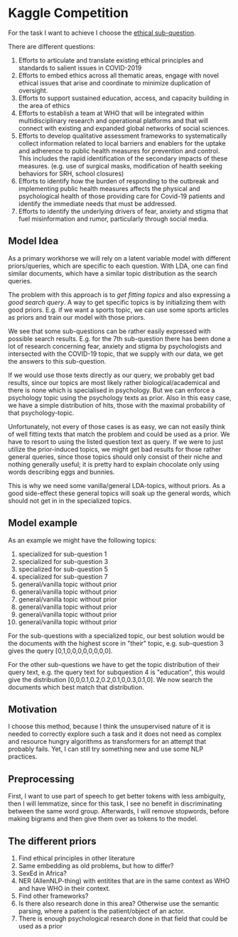 # Kaggle Competition
For the task I want to achieve I choose the [ethical sub-question](https://www.kaggle.com/allen-institute-for-ai/CORD-19-research-challenge/tasks?taskId=563).

There are different questions:
   1. Efforts to articulate and translate existing ethical principles and standards to salient issues in COVID-2019
   2. Efforts to embed ethics across all thematic areas, engage with novel ethical issues that arise and coordinate to minimize duplication of oversight.
   3. Efforts to support sustained education, access, and capacity building in the area of ethics
   4. Efforts to establish a team at WHO that will be integrated within multidisciplinary research and operational platforms and that will connect with existing and expanded global networks of social sciences.
   5. Efforts to develop qualitative assessment frameworks to systematically collect information related to local barriers and enablers for the uptake and adherence to public health measures for prevention and control. This includes the rapid identification of the secondary impacts of these measures. (e.g. use of surgical masks, modification of health seeking behaviors for SRH, school closures)
   6. Efforts to identify how the burden of responding to the outbreak and implementing public health measures affects the physical and psychological health of those providing care for Covid-19 patients and identify the immediate needs that must be addressed.
   7. Efforts to identify the underlying drivers of fear, anxiety and stigma that fuel misinformation and rumor, particularly through social media.

## Model Idea
As a primary workhorse we will rely on a latent variable model with different priors/queries, which are specific to each question.
With LDA, one can find similar documents, which have a similar topic distribution as the search queries.

The problem with this approach is to *get fitting topics* and also expressing a *good search query*.
A way to get specific topics is by initializing them with good priors. E.g. if we want a sports topic, we can use some sports articles as priors and train our model with those priors.

We see that some sub-questions can be rather easily expressed with possible search results. E.g. for the 7th sub-question there has been done a lot of research concerning fear, anxiety and stigma by psychologists and intersected with the COVID-19 topic, that we supply with our data, we get the answers to this sub-question.

If we would use those texts directly as our query, we probably get bad results, since our topics are most likely rather biological/academical and there is none which is specialised in psychology. But we can enforce a psychology topic using the psychology texts as prior.
Also in this easy case, we have a simple distribution of hits, those with the maximal probability of that psychology-topic.

Unfortunately, not every of those cases is as easy, we can not easily think of well fitting texts that match the problem and could be used as a prior. We have to resort to using the listed question text as query. If we were to just utilize the prior-induced topics, we might get bad results for those rather general queries, since those topics should only consist of their niche and nothing generally useful; it is pretty hard to explain chocolate only using words describing eggs and bunnies.

This is why we need some vanilla/general LDA-topics, without priors. As a good side-effect these general topics will soak up the general words, which should not get in in the specialized topics.

## Model example
As an example we might have the following topics:
   1. specialized for sub-question 1
   2. specialized for sub-question 3
   3. specialized for sub-question 5
   4. specialized for sub-question 7
   5. general/vanilla topic without prior
   6. general/vanilla topic without prior
   7. general/vanilla topic without prior
   8. general/vanilla topic without prior
   9. general/vanilla topic without prior
   10. general/vanilla topic without prior

For the sub-questions with a specialized topic, our best solution would be the documents with the highest score in "their" topic, e.g. sub-question 3 gives the query [0,1,0,0,0,0,0,0,0,0].

For the other sub-questions we have to get the topic distribution of their query text, e.g. the query text for subquestion 4 is "education", this would give the distribution [0,0,0.1,0.2,0.2,0.1,0,0.3,0.1,0]. We now search the documents which best match that distribution.

## Motivation
I choose this method, because I think the unsupervised nature of it is needed to correctly explore such a task and it does not need as complex and resource hungry algorithms as transformers for an attempt that probably fails. Yet, I can still try something new and use some NLP practices.

## Preprocessing
First, I want to use part of speech to get better tokens with less ambiguity, then I will lemmatize, since for this task, I see no benefit in discriminating between the same word group. Afterwards, I will remove stopwords, before making bigrams and then give them over as tokens to the model.

## The different priors
1. Find ethical principles in other literature
2. Same embedding as old problems, but how to differ?
3. SexEd in Africa?
4. NER (AllenNLP-thing) with entitites that are in the same context as WHO and have WHO in their context. 
5. Find other frameworks?
6. Is there also research done in this area? Otherwise use the semantic parsing, where a patient is the patient/object of an actor.
7. There is enough psychological research done in that field that could be used as a prior 
